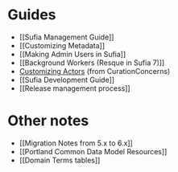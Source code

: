 # Guides

* [[Sufia Management Guide]]
* [[Customizing Metadata]]
* [[Making Admin Users in Sufia]]
* [[Background Workers (Resque in Sufia 7)]]
* [Customizing Actors](https://github.com/projecthydra-labs/curation_concerns/wiki/Actors) (from CurationConcerns)
* [[Sufia Development Guide]]
* [[Release management process]]

# Other notes

* [[Migration Notes from 5.x to 6.x]]
* [[Portland Common Data Model Resources]]
* [[Domain Terms tables]]
